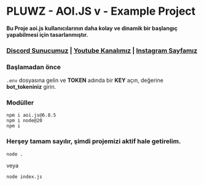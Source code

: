 # PLUWZ - AOI.JS v - Example Project

**Bu Proje aoi.js kullanıcılarının daha kolay ve dinamik bir başlangıç yapabilmesi için tasarlanmıştır.**

### [Discord Sunucumuz](https://discord.gg/) | [Youtube Kanalımız](https://youtube.com/@pluwz) | [Instagram Sayfamız](https://www.instagram.com/lewafuse0)

### **Başlamadan önce**
`.env` dosyasına gelin ve **TOKEN** adında bir **KEY** açın, değerine **bot_tokeniniz** girin.

### Modüller
```
npm i aoi.js@6.8.5
npm i node@20
npm i 
```

### **Herşey tamam sayılır, şimdi projemizi aktif hale getirelim.**
```
node .
```
veya
```
node index.js
```